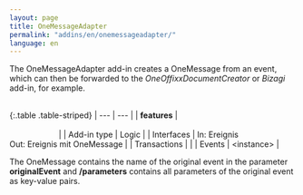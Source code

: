 ```yaml
---
layout: page
title: OneMessageAdapter
permalink: "addins/en/onemessageadapter/"
language: en
---
```


The OneMessageAdapter add-in creates a OneMessage from an event, which can then be forwarded to the _OneOffixxDocumentCreator_ or _Bizagi_ add-in, for example.
<br /><br />

{:.table .table-striped}
| --- | --- |
| __features__ | &nbsp;&nbsp;&nbsp;&nbsp;&nbsp;&nbsp;&nbsp;&nbsp;&nbsp;&nbsp;&nbsp;&nbsp;&nbsp;&nbsp;&nbsp;&nbsp;&nbsp;&nbsp;&nbsp;&nbsp;&nbsp;&nbsp;&nbsp;&nbsp;&nbsp;&nbsp;&nbsp;&nbsp;&nbsp;&nbsp;&nbsp;&nbsp;&nbsp;&nbsp;&nbsp;&nbsp;&nbsp;&nbsp;&nbsp;&nbsp;&nbsp;&nbsp;&nbsp;&nbsp;&nbsp;&nbsp;&nbsp;&nbsp;&nbsp;&nbsp;&nbsp;&nbsp;&nbsp;&nbsp;&nbsp;&nbsp;&nbsp;&nbsp;&nbsp;&nbsp;&nbsp;&nbsp;&nbsp;&nbsp;&nbsp;&nbsp;&nbsp;&nbsp;&nbsp;&nbsp;&nbsp;&nbsp;&nbsp;&nbsp;&nbsp;&nbsp;&nbsp;&nbsp;&nbsp;&nbsp;&nbsp;&nbsp;&nbsp;&nbsp;&nbsp;&nbsp;&nbsp;&nbsp;&nbsp;&nbsp;&nbsp;&nbsp;&nbsp;&nbsp;&nbsp;&nbsp;&nbsp;&nbsp;&nbsp;&nbsp;&nbsp;&nbsp;&nbsp;&nbsp;&nbsp;&nbsp;&nbsp;&nbsp;&nbsp;&nbsp;&nbsp;&nbsp;&nbsp;&nbsp;&nbsp;&nbsp;&nbsp;&nbsp;&nbsp;&nbsp;&nbsp;&nbsp;&nbsp;&nbsp;&nbsp;&nbsp;&nbsp;&nbsp;&nbsp;&nbsp;&nbsp;&nbsp;&nbsp;&nbsp;&nbsp;&nbsp;&nbsp;&nbsp;&nbsp;&nbsp;&nbsp;&nbsp;&nbsp;&nbsp;&nbsp;&nbsp;&nbsp;&nbsp;&nbsp; |
| Add-in type | Logic |
| Interfaces | In: Ereignis<br /> Out: Ereignis mit OneMessage |
| Transactions | |
| Events | &lt;instance&gt; |

The OneMessage contains the name of the original event in the parameter __originalEvent__ and __/parameters__ contains all parameters of the original event as key-value pairs.
